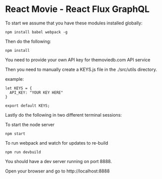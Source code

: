 # React Movie - React Flux GraphQL

To start we assume that you have these modules installed globally:
```
npm install babel webpack -g
```
Then do the following:
```
npm install
```

You need to provide your own API key for themoviedb.com API service

Then you need to manually create a KEYS.js file in the ./src/utils directory.

example:

```
let KEYS = {
  API_KEY: "YOUR KEY HERE"
}

export default KEYS;
```
Lastly do the following in two different terminal sessions:

To start the node server
```
npm start
```

To run webpack and watch for updates to re-build
```
npm run devbuild
```
You should have a dev server running on port 8888.

Open your browser and go to http://localhost:8888
